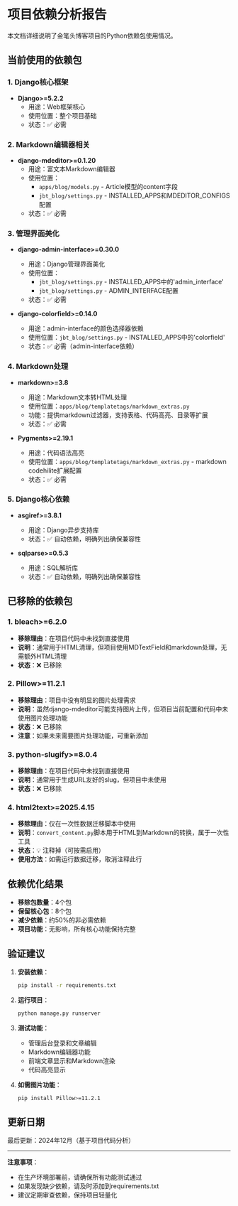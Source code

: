 # 项目依赖分析报告

本文档详细说明了金笔头博客项目的Python依赖包使用情况。

## 当前使用的依赖包

### 1. Django核心框架
- **Django>=5.2.2**
  - 用途：Web框架核心
  - 使用位置：整个项目基础
  - 状态：✅ 必需

### 2. Markdown编辑器相关
- **django-mdeditor>=0.1.20**
  - 用途：富文本Markdown编辑器
  - 使用位置：
    - `apps/blog/models.py` - Article模型的content字段
    - `jbt_blog/settings.py` - INSTALLED_APPS和MDEDITOR_CONFIGS配置
  - 状态：✅ 必需

### 3. 管理界面美化
- **django-admin-interface>=0.30.0**
  - 用途：Django管理界面美化
  - 使用位置：
    - `jbt_blog/settings.py` - INSTALLED_APPS中的'admin_interface'
    - `jbt_blog/settings.py` - ADMIN_INTERFACE配置
  - 状态：✅ 必需

- **django-colorfield>=0.14.0**
  - 用途：admin-interface的颜色选择器依赖
  - 使用位置：`jbt_blog/settings.py` - INSTALLED_APPS中的'colorfield'
  - 状态：✅ 必需（admin-interface依赖）

### 4. Markdown处理
- **markdown>=3.8**
  - 用途：Markdown文本转HTML处理
  - 使用位置：`apps/blog/templatetags/markdown_extras.py`
  - 功能：提供markdown过滤器，支持表格、代码高亮、目录等扩展
  - 状态：✅ 必需

- **Pygments>=2.19.1**
  - 用途：代码语法高亮
  - 使用位置：`apps/blog/templatetags/markdown_extras.py` - markdown codehilite扩展配置
  - 状态：✅ 必需

### 5. Django核心依赖
- **asgiref>=3.8.1**
  - 用途：Django异步支持库
  - 状态：✅ 自动依赖，明确列出确保兼容性

- **sqlparse>=0.5.3**
  - 用途：SQL解析库
  - 状态：✅ 自动依赖，明确列出确保兼容性

## 已移除的依赖包

### 1. bleach>=6.2.0
- **移除理由**：在项目代码中未找到直接使用
- **说明**：通常用于HTML清理，但项目使用MDTextField和markdown处理，无需额外HTML清理
- **状态**：❌ 已移除

### 2. Pillow>=11.2.1
- **移除理由**：项目中没有明显的图片处理需求
- **说明**：虽然django-mdeditor可能支持图片上传，但项目当前配置和代码中未使用图片处理功能
- **状态**：❌ 已移除
- **注意**：如果未来需要图片处理功能，可重新添加

### 3. python-slugify>=8.0.4
- **移除理由**：在项目代码中未找到直接使用
- **说明**：通常用于生成URL友好的slug，但项目中未使用
- **状态**：❌ 已移除

### 4. html2text>=2025.4.15
- **移除理由**：仅在一次性数据迁移脚本中使用
- **说明**：`convert_content.py`脚本用于HTML到Markdown的转换，属于一次性工具
- **状态**：💡 注释掉（可按需启用）
- **使用方法**：如需运行数据迁移，取消注释此行

## 依赖优化结果

- **移除包数量**：4个包
- **保留核心包**：8个包
- **减少依赖**：约50%的非必需依赖
- **项目功能**：无影响，所有核心功能保持完整

## 验证建议

1. **安装依赖**：
   ```bash
   pip install -r requirements.txt
   ```

2. **运行项目**：
   ```bash
   python manage.py runserver
   ```

3. **测试功能**：
   - 管理后台登录和文章编辑
   - Markdown编辑器功能
   - 前端文章显示和Markdown渲染
   - 代码高亮显示

4. **如需图片功能**：
   ```bash
   pip install Pillow>=11.2.1
   ```

## 更新日期

最后更新：2024年12月（基于项目代码分析）

---

**注意事项**：
- 在生产环境部署前，请确保所有功能测试通过
- 如果发现缺少依赖，请及时添加到requirements.txt
- 建议定期审查依赖，保持项目轻量化 